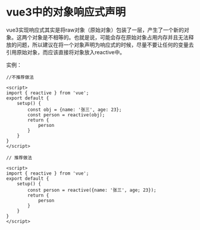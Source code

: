 # vue3中的对象响应式声明

vue3实现响应式其实是将raw对象（原始对象）包装了一层，产生了一个新的对象。这两个对象是不相等的。也就是说，可能会存在原始对象占用内存并且无法释放的问题，所以建议在将一个对象声明为响应式的时候，尽量不要让任何的变量去引用原始对象，而应该直接将对象放入reactive中。  

实例：  
```vue
//不推荐做法

<script>
import { reactive } from 'vue';
export default {
    setup() {
        const obj = {name: '张三', age: 23};
        const person = reactive(obj);
        return {
            person
        }
    }
}
</script>

// 推荐做法

<script>
import { reactive } from 'vue';
export default {
    setup() {
        const person = reactive({name: '张三', age; 23});
        return {
            person
        }
    }
}
</script>

```
